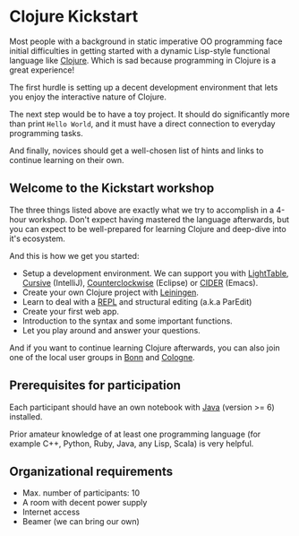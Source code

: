 # Clojure Kickstart

Most people with a background in static imperative OO programming face
initial difficulties in getting started with a dynamic Lisp-style
functional language like [Clojure](http://clojure.org/). Which is sad
because programming in Clojure is a great experience!

The first hurdle is setting up a decent development environment that
lets you enjoy the interactive nature of Clojure.

The next step would be to have a toy project. It should do
significantly more than print `Hello World`, and it must have a direct
connection to everyday programming tasks.

And finally, novices should get a well-chosen list of hints and
links to continue learning on their own.

## Welcome to the Kickstart workshop

The three things listed above are exactly what we try to accomplish in
a 4-hour workshop. Don't expect having mastered the language
afterwards, but you can expect to be well-prepared for learning
Clojure and deep-dive into it's ecosystem.

And this is how we get you started:
 * Setup a development environment. We can support you with
   [LightTable](http://www.lighttable.com/),
   [Cursive](https://cursiveclojure.com/) (IntelliJ),
   [Counterclockwise](http://doc.ccw-ide.org/documentation.html)
   (Eclipse) or [CIDER](https://github.com/clojure-emacs/cider)
   (Emacs).
 * Create your own Clojure project with [Leiningen](http://leiningen.org/).
 * Learn to deal with a
   [REPL](http://en.wikipedia.org/wiki/Read%E2%80%93eval%E2%80%93print_loop)
   and structural editing (a.k.a ParEdit)
 * Create your first web app.
 * Introduction to the syntax and some important functions.
 * Let you play around and answer your questions.

And if you want to continue learning Clojure afterwards, you can also
join one of the local user groups in
[Bonn](https://groups.google.com/forum/#!forum/clojure-user-group-bonn)
and [Cologne](http://www.meetup.com/clojure-cologne/).

## Prerequisites for participation

Each participant should have an own notebook with
[Java](http://docs.oracle.com/javase/8/) (version >= 6) installed.

Prior amateur knowledge of at least one programming language (for
example C++, Python, Ruby, Java, any Lisp, Scala) is very helpful.

## Organizational requirements

* Max. number of participants: 10
* A room with decent power supply
* Internet access
* Beamer (we can bring our own)



